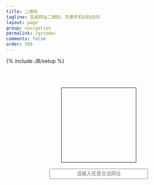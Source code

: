 ```yaml
---
title: 二维码
tagline: 生成网址二维码，方便手机扫码访问
layout: page
group: navigation
permalink: /qrcode/
comments: false
order: 500
---
```

{% include JB/setup %}

<div style="height:50px;"></div>

<div style="text-align:center">
  <div style="margin-left:auto;margin-right:auto;text-align:center;border:1px solid #000;height:202px;width:202px">
    <div id="qrcode-picture" style="margin-left:auto;margin-right:auto;margin-top:1px"></div>
  </div>
</div>
<br/>
<form id="qrcode-form" style="text-align:center;"><input id="qrcode-text" type="text" style="text-align:center;height:28px;width:268px" placeholder="请输入任意合法网址"></form>

<div style="height:150px;"></div>

<script type="text/javascript">
$(document).ready(function() {
  $('#qrcode-picture').qrcode({ text: 'http://tinylab.org', width: 200, height: 200 });
  $('#qrcode-form').submit(function() {
    var qrcode_text = $('#qrcode-text').val();
    var html = '<div id="qrcode-picture" style="margin-left:auto;margin-right:auto;margin-top:1px"></div>';

    if (qrcode_text) {
      $('#qrcode-picture').html(html);
      $('#qrcode-picture').show();
      $('#qrcode-picture').qrcode({ text: qrcode_text, width: 200, height: 200 });
    }
    return false;
  });
  $('#qrcode-text').mouseover(function () {
    $('#qrcode-text').blur().attr('placeholder', '');
  });
  $('#qrcode-text').mouseout(function () {
    $('#qrcode-text').blur().attr('placeholder', '请输入任意合法网址');
  });

});
</script>
